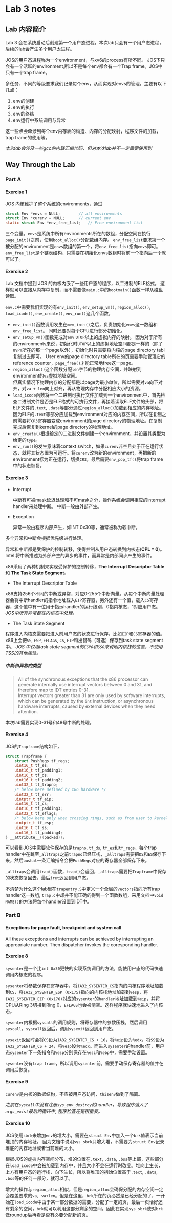 # Lab 3 notes

## Lab 内容简介

Lab 3 会在系统启动后创建第一个用户态进程，本次lab只会有一个用户态进程，后续的lab会产生多个用户太进程。

JOS的用户态进程称为一个environment，与xv6的process有所不同。
JOS下只会有一个活跃的environment,所以不是每个env都会有一个Trap frame。JOS中只有一个trap frame。

多任务、不同的等级要求我们记录每个env，从而实现对envs的管理。主要有以下几点：

1. env的创建
2. env的执行
3. env的终结
4. env运行中系统调用与异常

这一些点会牵涉到每个env内存表的构造、内存的分配映射，程序文件的加载，trap frame的使用等。

_本次lab会涉及一些gcc的内联汇编代码，但对本次lab并不一定需要使用到_

## Way Through the Lab
### Part A
#### Exercise 1

JOS 内核维护了整个系统的environments，通过
```C
struct Env *envs = NULL;		// all environments
struct Env *curenv = NULL;		// current env
static struct Env *env_free_list;	// Free environment list
```
三个变量。`envs`是系统中所有environments所在的数组，分配空间在执行`page_init()`之前，使用`boot_alloc()`分配数组内存。
`env_free_list`要求第一个被分配的environment是`envs`数组的第一个，将`env_free_list`指向`envs`即可。`env_free_list`是个链表结构，只需要在初始化envs数组时将前一个指向后一个就可以了。

#### Exercise 2

Lab 文档中提到 JOS 的内核内嵌了一些用户态的程序，以二进制的ELF格式。
这样就可以直接从内存中复制，而不需要像`main.c`中的`bootmain()`函数一样从磁盘读取。

`env.c`中需要我们实现的有`env_init()`, `env_setup_vm()`, `region_alloc()`, `load_icode()`, `env_create()`, `env_run()`这几个函数。

* `env_init()`函数调用发生在`mem_init()`之后，负责初始化`envs`这一数组和`env_free_list`。
  同时还要对每个CPU进行部分初始化。
* `env_setup_vm()`函数完成对`env` `UTOP`以上的虚拟内存的映射。
  因为对于所有的environments来说，初始化时`UTOP`以上的虚拟地址空间都是一样的（除了`UVPT`所在的那一个page以外），初始化时只需要将内核的page directory tabl复制过去即可。
  User env的page directory table所在的页需要手动管理它的reference counter，`page_free()`才能正常地free这一page。
* `region_alloc()`这个函数分配`len`字节的物理内存空间，并映射到environment的`va`虚拟地址空间。  
  但真实情况下物理内存的分配都是以page为最小单位，所以需要对`va`向下对齐，对`va + len`向上对齐，再从物理内存中分配相应大小的资源。
* `load_icode`函数将一个二进制可执行文件加载到一个environment中，首先检查二进制文件是否是ELF格式的可执行文件，再接着读取ELF文件的头部，将ELF文件的`.text`, `.data`等部分通过`region_alloc()`加载到相应的内存地址。  
  因为ELF的`.text`等部分应加载到environment对应的内存空间，所以在复制之前需要将`CR3`寄存器变成environment的page directory的物理地址。在复制完成后恢复到kernel的page directory的物理地址。
* `env_create()`根据给定的二进制文件创建一个environment，并设置其类型为给定的`type`。
* `env_run()`的发生意味着context switch，如果`curenv`非空且处于正在运行状态，就将其状态置为可运行。将`curenv`改为新的environment，再把新的environment标为正在运行，切换`CR3`，最后需要`env_pop_tf()`将trap frame中的状态恢复。

#### Exercise 3

* Interrupt
  
  中断有可被mask延迟处理和不可mask之分，操作系统会调用相应的interrupt handler来处理中断。
  中断一般由外部产生。

* Exception
  
  异常一般由程序内部产生，如INT 0x30等，通常被称为软中断。

多个异常和中断会根据优先级进行处理。

异常和中断都是受保护的控制转移，使得控制从用户态转换到内核态(__CPL = 0__)。
Intel 将中断描述为外部产生的异步的事件，而异常是内部同步产生的事件。

x86采用了两种机制来实现受保护的控制转移，__The Interrupt Descriptor Table__ 和 __The Task State Segment__。

* The Interrupt Descriptor Table

x86支持256个不同的中断或异常，对应0-255个中断向量。从每个中断向量处理器会将中断handler的指令地址载入`EIP`寄存器，另外还有一个值，载入`CS`寄存器，这个值中有一位用于指示handler的运行级别，0指内核态，1对应用户态。_JOS中所有异常都在内核态中处理。_

* The Task State Segment

程序进入内核态需要把进入前用户态的状态进行保存，比如`EIP`和`CS`寄存器的值。
x86上会把`SS`, `ESP`, `EFLAGS`, `CS`, `EIP`和出错码（可选）保存到task state segment中。
_JOS 中仅用task state segment的`ESP0`和`SS0`来说明内核栈的位置，不使用TSS的其他属性。_

##### 中断和异常的类型

> All of the synchronous exceptions that the x86 processor can generate internally use interrupt vectors between 0 and 31, and therefore map to IDT entries 0-31.  
> Interrupt vectors greater than 31 are only used by software interrupts, which can be generated by the `int` instruction, or asynchronous hardware interrupts, caused by external devices when they need attention.

本次lab需要实现0-31号和48号中断的处理。

#### Exercise 4

JOS的`Trapframe`结构如下，
```C
struct Trapframe {
	struct PushRegs tf_regs;
	uint16_t tf_es;
	uint16_t tf_padding1;
	uint16_t tf_ds;
	uint16_t tf_padding2;
	uint32_t tf_trapno;
	/* below here defined by x86 hardware */
	uint32_t tf_err;
	uintptr_t tf_eip;
	uint16_t tf_cs;
	uint16_t tf_padding3;
	uint32_t tf_eflags;
	/* below here only when crossing rings, such as from user to kernel */
	uintptr_t tf_esp;
	uint16_t tf_ss;
	uint16_t tf_padding4;
} __attribute__((packed));
```
可以看到JOS中需要软件保存的是`trapno`, `tf_ds`, `tf_es`和`tf_regs`，每个trap handler中在跳至`_alltraps`之前`trapno`已经压栈，`_alltraps`需要把`DS`和`ES`保存下来，然后`pushal`一条汇编指令会把`PushRegs`对应的寄存器全部保存下来。

`_alltraps`会调用`trap()`函数，`trap()`会返回，`_alltraps`需要把`Trapframe`中保存的状态恢复回去，最后`iret`返回到用户态。

不清楚为什么这个lab里在`trapentry.S`中定义一个全局的`vectors`指向所有trap handler这一数组, `trap.c`中却并不能正确的得到一个函数数组，采用文档中`void NAME()`的方法将每个handler设置到IDT中。

### Part B

#### Exceptions for page fault, breakpoint and system call

All these exceptions and interrupts can be achieved by interrupting an appropriate number. Then dispatcher invokes the coresponding handler.

#### Exercise 8

`sysenter`是一个比`int 0x30`更快的实现系统调用的方法，能使用户态的代码快速调用内核态的程序。

`sysenter`将参数保存在寄存器中，将`IA32_SYSENTER_CS`指向的内核程序地址加载到`CS`，将`IA32_SYSENTER_ESP (0x175)`指向的内核栈地址加载到`%esp`，将`IA32_SYSENTER_EIP (0x176)`对应的`sysenter`的`handler`地址加载到`%eip`，并将CPU从Ring 3切换到Ring 0，`EFLAGS`也会被清空。这样程序就快速地进入了内核态。

`sysenter`内根据`syscall`的调用规则，将寄存器中的参数压栈，然后调用`syscall`。`syscall`返回后，调用`sysexit`返回到用户态。

`sysexit`返回时会将`CS`设为`IA32_SYSENTER_CS + 16`，将`%eip`设为`%edx`，将`SS`设为`IA32_SYSENTER_CS + 24`，将`%esp`设为`%ecx`。而进入`sysenter`的handler前，用户态`sysenter`下一条指令和`%esp`分别保存在`%esi`和`%ebp`中，需要手动设置。

`sysenter`没有`trap frame`，所以调用`sysenter`前，需要手动保存寄存器的值并在调用后恢复。

#### Exercise 9

`curenv`是内核的数据结构，不应被用户态访问，`thisenv`做到了隔离。

_之前在`syscall`中没有注册`sys_env_destroy`的handler，导致程序落入了`args_exist`最后的循环中, 程序检查还是很重要。_

#### Exercise 10

JOS使用`sbrk`来增加`env`的堆大小，需要在`struct Env`中加入一个`brk`值表示当前堆顶的内存地址。
因为文档中说明`sys_sbrk`只增大堆，不需要为`struct Env`记录堆底的内存地址或者当前堆的大小。

根据JOS的虚拟内存空间分布，堆的位置在`.text`, `.data`, `.bss`等上部，这些部分在`load_icode`中会被加载到内存中，并且大小不会在运行时改变。堆向上生长，上方有用户态的运行栈，向下生长，所以将堆顶的初始位置高于`.text`, `.data`, `.bss`等的任何一部分，就可以了。

增大的操作与`region_alloc`相似，但是`region_alloc`会确保分配的内存空间一定会覆盖要求的`va, va+len`。但是在这里，`brk`所在的页必然是已经分配的了，一开始在`load_icode`中由于某一部分数据的需要，分配了一定的页，最后一页恰好还有剩余的空间，`brk`就可以利用这部分剩余的空间。因此在实现`sys_sbrk`使对`brk`做roundup后再看是否有必要分配新的页。